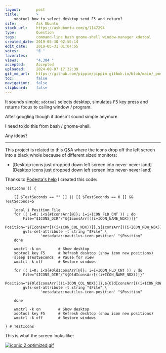 ```yaml
---
layout:       post
title:        >
    xdotool how to select desktop send F5 and return?
site:         Ask Ubuntu
stack_url:    https://askubuntu.com/q/1147294
type:         Question
tags:         command-line bash gnome-shell window-manager xdotool
created_date: 2019-05-30 02:56:14
edit_date:    2019-05-31 01:04:55
votes:        "6 "
favorites:    
views:        "4,304 "
accepted:     Accepted
uploaded:     2024-08-07 17:32:39
git_md_url:   https://github.com/pippim/pippim.github.io/blob/main/_posts/2019/2019-05-30-xdotool-how-to-select-desktop-send-F5-and-return_.md
toc:          false
navigation:   false
clipboard:    false
---
```


It sounds simple; `xdotool` selects desktop, simulates <kbd>F5</kbd> key press and returns focus to calling window / program. 

After googling though it doesn't sound simple anymore.

I need to do this from bash / gnome-shell.

Any ideas?


----------

This project is related to this Q&A where the icons drop off the left screen into a black whole because of different sized monitors:

- [Desktop icons just dropped down left screen into never-never land](Desktop icons just dropped down left screen into never-never land)

Thanks to [Podesta's help][1] I created this code:

``` 
TestIcons () {

    [[ $TestSeconds == "" ]] || [[ $TestSeconds == 0 ]] && TestSeconds=5

    local i Position File
    for (( i=0; i<${#IconsArr[@]}; i=i+ICON_FLD_CNT )) ; do
        File="$ICONS_DIR"/"${IconsArr[((i+ICON_NAME_NDX))]}"
        Position="${IconsArr[((i+ICON_COL_NDX))]},${IconsArr[((i+ICON_ROW_NDX))]}"
        gvfs-set-attribute -t string "$File" \
                'metadata::nautilus-icon-position' "$Position"
    done

    wmctrl -k on        # Show desktop
    xdotool key F5      # Refresh desktop (show icon new positions)
    sleep $TestSeconds  # Pause for view
    wmctrl -k off       # Restore windows

    for (( i=0; i<${#OldIconsArr[@]}; i=i+ICON_FLD_CNT )) ; do
        File="$ICONS_DIR"/"${OldIconsArr[((i+ICON_NAME_NDX))]}"
        Position="${OldIconsArr[((i+ICON_COL_NDX))]},${OldIconsArr[((i+ICON_ROW_NDX))]}"
        gvfs-set-attribute -t string "$File" \
                'metadata::nautilus-icon-position' "$Position"

    done

    wmctrl -k on        # Show desktop
    xdotool key F5      # Refresh desktop (show icon new positions)
    wmctrl -k off       # Restore windows

} # TestIcons
```

This is what the screen looks like:

[![iconic 2 optimized.gif][2]][2]


  [1]: https://askubuntu.com/a/1147403/307523
  [2]: https://i.sstatic.net/YcaVq.gif
